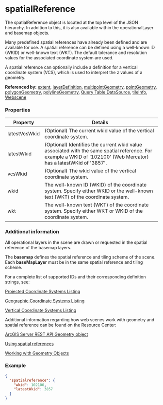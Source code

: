 # spatialReference

The spatialReference object is located at the top level of the JSON hierarchy. In addition to this, it is also available within the operationalLayer and basemap objects.

Many predefined spatial references have already been defined and are available for use. A spatial reference can be defined using a well-known ID (WKID) or well-known text (WKT). The default tolerance and resolution values for the associated coordinate system are used.

A spatial reference can optionally include a definition for a vertical coordinate system (VCS), which is used to interpret the z values of a geometry.

**Referenced by:** [extent](extent.md), [layerDefinition](layerDefinition.md), [multipointGeometry](multipoint_geometry.md), [pointGeometry](point_geometry.md), [polygonGeometry](polygon_geometry.md), [polylineGeometry](polyline_geometry.md), [Query Table DataSource](queryTableDataSource.md), [tileInfo](tileInfo.md), [Webscene](webscene.md)

### Properties

| Property | Details
| --- | ---
| latestVcsWkid | (Optional) The current wkid value of the vertical coordinate system.
| latestWkid | (Optional) Identifies the current wkid value associated with the same spatial reference. For example a WKID of '102100' (Web Mercator) has a latestWKid of '3857'.
| vcsWkid | (Optional) The wkid value of the vertical coordinate system.
| wkid | The well-known ID (WKID) of the coordinate system. Specify either WKID or the well-known text (WKT) of the coordinate system.
| wkt | The well-known text (WKT) of the coordinate system. Specify either WKT or WKID of the coordinate system.


### Additional information

All operational layers in the scene are drawn or requested in the spatial reference of the basemap layers.

The **basemap** defines the spatial reference and tiling scheme of the scene. Each **baseMapLayer** must be in the same spatial reference and tiling scheme.



For a complete list of supported IDs and their corresponding definition strings, see:

[Projected Coordinate Systems Listing](http://resources.arcgis.com/en/help/arcgis-rest-api/index.html#/Projected_coordinate_systems/02r3000000vt000000/)

[Geographic Coordinate Systems Listing](http://resources.arcgis.com/en/help/arcgis-rest-api/index.html#/Geographic_coordinate_systems/02r300000105000000/)

[Vertical Coordinate Systems Listing](http://resources.arcgis.com/en/help/rest/apiref/vcs.html)



Additional information regarding how web scenes work with geometry and spatial reference can be found on the Resource Center:

[ArcGIS Server REST API Geometry object](http://resources.arcgis.com/en/help/rest/apiref/geometry.html)

[Using spatial references](http://resources.arcgis.com/en/help/arcgis-rest-api/index.html#/Using_spatial_references/02r3000000qq000000/)

[Working with Geometry Objects](http://resources.arcgis.com/en/help/arcgis-rest-api/index.html#/Geometry_Objects/02r3000000n1000000/)

### Example

```json
{
  "spatialreference": {
    "wkid": 102100,
    "latestWkid": 3857
  }
}
```

